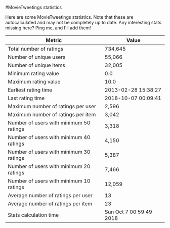 #MovieTweetings statistics

Here are some MovieTweetings statistics. Note that these are autocalculated and may not be completely up to date. Any interesting stats missing here? Ping me, and I'll add them!

Metric | Value
--- | ---
Total number of ratings                 | 734,645
Number of unique users                  | 55,066
Number of unique items                  | 32,005
Minimum rating value                    | 0.0
Maximum rating value                    | 10.0
Earliest rating time                    | 2013-02-28 15:38:27
Last rating time                        | 2018-10-07 00:09:41
Maximum number of ratings per user      | 2,596
Maximum number of ratings per item      | 3,042
Number of users with minimum 50 ratings | 3,318
Number of users with minimum 40 ratings | 4,150
Number of users with minimum 30 ratings | 5,387
Number of users with minimum 20 ratings | 7,466
Number of users with minimum 10 ratings | 12,059
Average number of ratings per user      | 13
Average number of ratings per item      | 23
Stats calculation time                  | Sun Oct  7 00:59:49 2018

